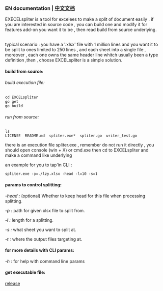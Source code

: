 ### **EN documentation** | [中文文档](./doc/中文文档.md)

EXECELspliter is a tool for excelees to make a split of document easily .
if you are interested in source code , you can build one and modify it for
features add-on you want it to be , then read build from source underlying. 

 <Br> typical scenario : you have a '.xlsx' file with 1 million lines and you want it to be split to ones limited to 250 lines , and each sheet into a single file , moreover , each one owns the same header line whitch usually been a type definition ,then , choose EXCELspliter is a simple solution.  <Br/>

#### build from source:
###### build execution file:
```apple js
cd EXCELspliter
go get
go build
```
###### run from source:
```apple js
ls
LICENSE  README.md  spliter.exe*  spliter.go  writer_test.go
```
there is an execution file spliter.exe , remember do not run it directly , you should open console (win + X) or cmd.exe
then cd to EXCELspliter and make a command like underlying

an example for you to tap'in CLI :

```apple js
spliter.exe -p=./lzy.xlsx -head -l=10 -s=1
```

#### params to control splitting:

_-head :_ (optional) Whether to keep head for this file when processing splitting.

_-p :_ path for given xlsx file to split from.

_-l :_ length for a splitting.

_-s :_ what sheet you want to split at.

_-t :_ where the output files targeting at.

#### for more details with CLI params:

_-h :_ for help with command line params

#### get executable file:
[release](https://github.com/fadeAce/EXCELspliter/releases)